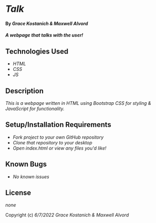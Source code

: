 # _Talk_

#### By _**Grace Kostanich & Maxwell Alvord**_

#### _A webpage that talks with the user!_

## Technologies Used

* _HTML_
* _CSS_
* _JS_

## Description

_This is a webpage written in HTML using Bootstrap CSS for styling & JavaScript for functionality._

## Setup/Installation Requirements

* _Fork project to your own GitHub repository_ 
* _Clone that repository to your desktop_
* _Open index.html or view any files you'd like!_

## Known Bugs

* _No known issues_

## License

_none_

Copyright (c) _6/7/2022_ _Grace Kostanich & Maxwell Alvord_
